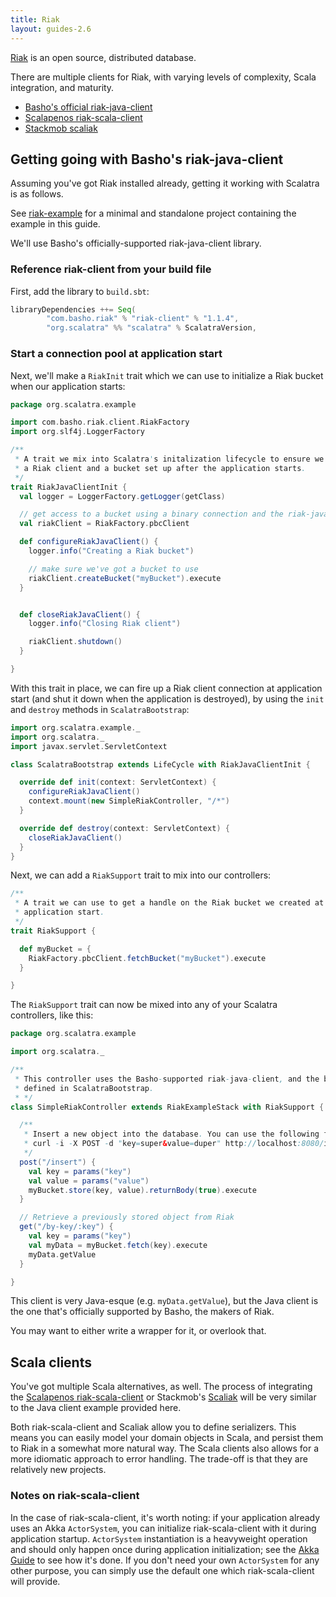 ```yaml
---
title: Riak
layout: guides-2.6
---
```


[Riak](http://riak.basho.org) is an open source, distributed database.  

There are multiple clients for Riak, with varying levels of complexity, Scala integration, and maturity.

* [Basho's official riak-java-client](https://github.com/basho/riak-java-client)
* [Scalapenos riak-scala-client](http://riak.scalapenos.com/)
* [Stackmob scaliak](https://github.com/stackmob/scaliak)

## Getting going with Basho's riak-java-client

Assuming you've got Riak installed already, getting it working with Scalatra is as follows.

<div class="alert alert-info">
  <span class="badge badge-info"><i class="glyphicon glyphicon-flag"></i></span>
  See
  <a href="https://github.com/scalatra/scalatra-website-examples/tree/master/2.6/persistence/riak-example">riak-example</a>
  for a minimal and standalone project containing the example in this guide.
</div>

We'll use Basho's officially-supported riak-java-client library.

### Reference riak-client from your build file

First, add the library to `build.sbt`:

```scala
libraryDependencies ++= Seq(
        "com.basho.riak" % "riak-client" % "1.1.4",
        "org.scalatra" %% "scalatra" % ScalatraVersion,
```

### Start a connection pool at application start

Next, we'll make a `RiakInit` trait which we can use to initialize a Riak bucket when our application starts:

```scala
package org.scalatra.example

import com.basho.riak.client.RiakFactory
import org.slf4j.LoggerFactory

/**
 * A trait we mix into Scalatra's initalization lifecycle to ensure we've got
 * a Riak client and a bucket set up after the application starts.
 */
trait RiakJavaClientInit {
  val logger = LoggerFactory.getLogger(getClass)

  // get access to a bucket using a binary connection and the riak-java-client
  val riakClient = RiakFactory.pbcClient

  def configureRiakJavaClient() {
    logger.info("Creating a Riak bucket")

    // make sure we've got a bucket to use
    riakClient.createBucket("myBucket").execute
  }


  def closeRiakJavaClient() {
    logger.info("Closing Riak client")

    riakClient.shutdown()
  }

}
```

With this trait in place, we can fire up a Riak client connection at application start (and shut it down when the application is destroyed), by using the `init` and `destroy` methods in `ScalatraBootstrap`:

```scala
import org.scalatra.example._
import org.scalatra._
import javax.servlet.ServletContext

class ScalatraBootstrap extends LifeCycle with RiakJavaClientInit {

  override def init(context: ServletContext) {
    configureRiakJavaClient()
    context.mount(new SimpleRiakController, "/*")
  }

  override def destroy(context: ServletContext) {
    closeRiakJavaClient()
  }
}
```

Next, we can add a `RiakSupport` trait to mix into our controllers:

```scala
/**
 * A trait we can use to get a handle on the Riak bucket we created at
 * application start.
 */
trait RiakSupport {

  def myBucket = {
    RiakFactory.pbcClient.fetchBucket("myBucket").execute
  }

}
```

The `RiakSupport` trait can now be mixed into any of your Scalatra controllers, like this:

```scala
package org.scalatra.example

import org.scalatra._

/**
 * This controller uses the Basho-supported riak-java-client, and the binary connection
 * defined in ScalatraBootstrap.
 * */
class SimpleRiakController extends RiakExampleStack with RiakSupport {

  /**
   * Insert a new object into the database. You can use the following from your console to try it out:
   * curl -i -X POST -d "key=super&value=duper" http://localhost:8080/insert
   */
  post("/insert") {
    val key = params("key")
    val value = params("value")
    myBucket.store(key, value).returnBody(true).execute
  }

  // Retrieve a previously stored object from Riak
  get("/by-key/:key") {
    val key = params("key")
    val myData = myBucket.fetch(key).execute
    myData.getValue
  }

}
```

This client is very Java-esque (e.g. `myData.getValue`), but the Java client is the one that's officially supported by Basho, the makers of Riak.

You may want to either write a wrapper for it, or overlook that.

## Scala clients

You've got multiple Scala alternatives, as well. The process of integrating the [Scalapenos riak-scala-client](http://riak.scalapenos.com/documentation.html) or Stackmob's [Scaliak](https://github.com/stackmob/scaliak) will be very similar to the Java client example provided here.

Both riak-scala-client and Scaliak allow you to define serializers. This means you can easily model your domain objects in Scala, and persist them to Riak in a somewhat more natural way. The Scala clients also allows for a more idiomatic approach to error handling. The trade-off is that they are relatively new projects.

### Notes on riak-scala-client

In the case of riak-scala-client, it's worth noting: if your application already uses an Akka `ActorSystem`, you can initialize riak-scala-client with it during application startup. `ActorSystem` instantiation is a heavyweight operation and should only happen once during application initialization; see the [Akka Guide](../../async/akka.html) to see how it's done. If you don't need your own `ActorSystem` for any other purpose, you can simply use the default one which riak-scala-client will provide.

